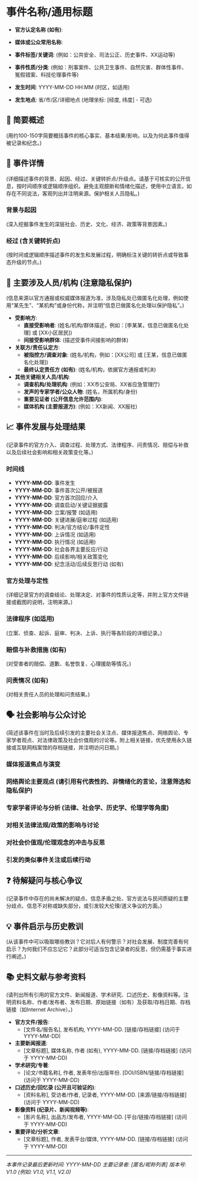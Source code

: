 # **事件名称/通用标题**
- **官方认定名称 (如有)**:
- **媒体或公众常用名称**:
- **事件标签/关键词**: (例如：公共安全、司法公正、历史事件、XX运动等)
- **事件性质/分类**: (例如：刑事案件、公共卫生事件、自然灾害、群体性事件、冤假错案、科技伦理事件等)

- **发生时间**: YYYY-MM-DD HH:MM (时区，如适用)
- **发生地点**: 省/市/区/详细地点 (地理坐标: [经度, 纬度] - 可选)

## 📝 简要概述
(用约100-150字简要概括事件的核心事实、基本结果/影响，以及为何此事件值得被记录和纪念。)

## 📖 事件详情
(详细描述事件的背景、起因、经过、关键转折点/升级点。请基于可核实的公开信息，按时间顺序或逻辑顺序组织。避免主观臆断和情绪化描述，使用中立语言。如存在不同说法，客观列出并注明来源。保护相关人员隐私。)

### 背景与起因
(深入挖掘事件发生的深层社会、历史、文化、经济、政策等背景因素。)

### 经过 (含关键转折点)
(按时间或逻辑顺序描述事件的发生和发展过程，明确标注关键的转折点或导致事态升级的节点。)

## 👥 主要涉及人员/机构 (注意隐私保护)
(信息来源以官方通报或权威媒体报道为准，涉及隐私处已做匿名化处理，例如使用“某先生”、“某机构”或身份代称，并注明“信息已做匿名化处理以保护隐私”。)

* **受影响方**:
    * **直接受影响者**: (姓名/机构/群体描述，例如：[李某某，信息已做匿名化处理] 或 [XX小区居民])
    * **间接受影响群体**: (描述受事件间接影响的群体)
* **关联方/责任认定方**:
    * **被指控方/调查对象**: (姓名/机构，例如：[XX公司] 或 [王某，信息已做匿名化处理])
    * **最终认定责任方 (如有)**: (姓名/机构，依据官方通报或判决)
* **其他关键相关人员/机构**:
    * **调查机构/处理机构**: (例如：XX市公安局、XX省应急管理厅)
    * **发声的专家学者/公众人物**: (姓名，所属机构/身份)
    * **重要见证者 (公开信息允许范围内)**:
    * **媒体机构 (主要报道方)**: (例如：XX新闻、XX报社)

## 📈 事件发展与处理结果
(记录事件的官方介入、调查过程、处理方式、法律程序、问责情况、赔偿与补救以及后续社会影响和相关政策变化等。)

### 时间线
- **YYYY-MM-DD**: 事件发生
- **YYYY-MM-DD**: 事件首次公开/被报道
- **YYYY-MM-DD**: 官方首次回应/介入
- **YYYY-MM-DD**: 调查启动/关键证据披露
- **YYYY-MM-DD**: 立案/报警 (如适用)
- **YYYY-MM-DD**: 关键进展/庭审过程 (如适用)
- **YYYY-MM-DD**: 判决/官方结论/事件定性
- **YYYY-MM-DD**: 上诉情况 (如适用)
- **YYYY-MM-DD**: 执行情况 (如适用)
- **YYYY-MM-DD**: 社会各界主要反应/行动
- **YYYY-MM-DD**: 后续影响/相关政策变化
- **YYYY-MM-DD**: 纪念活动/后续反思行动 (如有)

### 官方处理与定性
(详细记录官方的调查结论、处理决定、对事件的性质认定等，并附上官方文件链接或截图的说明，注明来源。)

### 法律程序 (如适用)
(立案、侦查、起诉、庭审、判决、上诉、执行等各阶段的详细记录。)

### 赔偿与补救措施 (如有)
(对受害者的赔偿、道歉、名誉恢复、心理援助等情况。)

### 问责情况 (如有)
(对相关责任人员的处理和问责结果。)

## 🗣️ 社会影响与公众讨论
(简述该事件在当时及后续引发的主要社会关注点、媒体报道焦点、网络舆论、专家学者观点、对法律政策及社会价值观的讨论等。附上相关链接，优先使用永久链接或互联网档案馆的存档链接，并注明访问日期。)

### 媒体报道焦点与演变
### 网络舆论主要观点 (请引用有代表性的、非情绪化的言论，注意筛选和隐私保护)
### 专家学者评论与分析 (法律、社会学、历史学、伦理学等角度)
### 对相关法律法规/政策的影响与讨论
### 对社会价值观/伦理观念的冲击与反思
### 引发的类似事件关注或后续行动

## ❓ 待解疑问与核心争议
(记录事件中存在的尚未解决的疑点、信息矛盾之处、官方说法与民间质疑的主要分歧点、信息不对称或缺失部分，或引发较大伦理/道义争议的方面。)

## 💡 事件启示与历史教训
(从该事件中可以吸取哪些教训？它对后人有何警示？对社会发展、制度完善有何启示？为何我们不应忘记它？此部分可适当包含记录者的反思，但仍需基于事实进行阐述。)

## 📚 史料文献与参考资料
(请列出所有引用的官方文件、新闻报道、学术研究、口述历史、影像资料等。注明资料名称、作者/发布者、发布日期、原始链接（如有）及获取/存档日期、存档链接（如Internet Archive）。)
* **官方文件/报告**:
    * [文件名/报告名], 发布机构, YYYY-MM-DD. [链接/存档链接] (访问于 YYYY-MM-DD)
* **主要新闻报道**:
    * [文章标题], 媒体名称, 作者 (如有), YYYY-MM-DD. [链接/存档链接] (访问于 YYYY-MM-DD)
* **学术研究/专著**:
    * [论文/书籍名称], 作者, 发表年份/出版年份. [DOI/ISBN/链接/存档链接] (访问于 YYYY-MM-DD)
* **口述历史/回忆录 (公开且可验证的)**:
    * [资料名称], 受访者/作者, 记录者, YYYY-MM-DD. [来源/链接/存档链接] (访问于 YYYY-MM-DD)
* **影像资料 (纪录片、新闻视频等)**:
    * [影片名称], 出品方/发布者, YYYY-MM-DD. [平台/链接/存档链接] (访问于 YYYY-MM-DD)
* **重要评论/分析文章**:
    * [文章标题], 作者, 发表平台/媒体, YYYY-MM-DD. [链接/存档链接] (访问于 YYYY-MM-DD)

---

*本事件记录最后更新时间: YYYY-MM-DD*
*主要记录者: [匿名/昵称列表]*
*版本号: V1.0 (例如: V1.0, V1.1, V2.0)*


